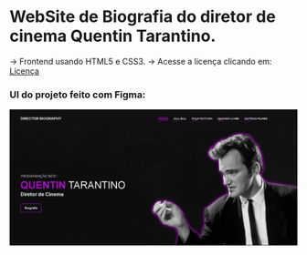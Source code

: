 # WebSite de Biografia do diretor de cinema Quentin Tarantino.


-> Frontend usando HTML5 e CSS3.
-> Acesse a licença clicando em: <a href="#MIT-1-ov-file">Licença</a>


### UI do projeto feito com Figma:
![preview img](./Assets/section-main.PNG)
